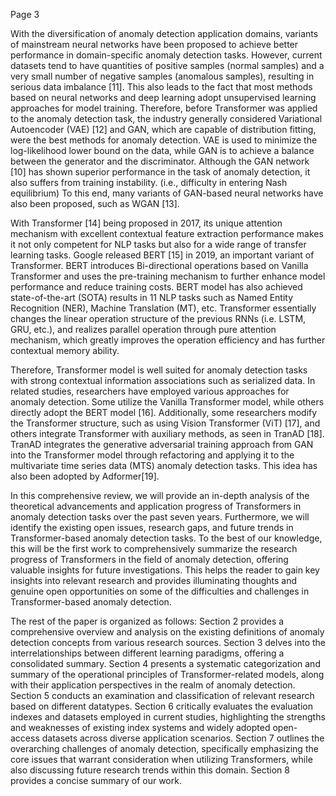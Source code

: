 Page 3

With the diversification of anomaly detection application domains, variants of mainstream neural networks have been proposed to achieve better performance in domain-specific anomaly detection tasks. However, current datasets tend to have quantities of positive samples (normal samples) and a very small number of negative samples (anomalous samples), resulting in serious data imbalance [11]. This also leads to the fact that most methods based on neural networks and deep learning adopt unsupervised learning approaches for model training. Therefore, before Transformer was applied to the anomaly detection task, the industry generally considered Variational Autoencoder (VAE) [12] and GAN, which are capable of distribution fitting, were the best methods for anomaly detection. VAE is used to minimize the log-likelihood lower bound on the data, while GAN is to achieve a balance between the generator and the discriminator. Although the GAN network [10] has shown superior performance in the task of anomaly detection, it also suffers from training instability. (i.e., difficulty in entering Nash equilibrium) To this end, many variants of GAN-based neural networks have also been proposed, such as WGAN [13].

With Transformer [14] being proposed in 2017, its unique attention mechanism with excellent contextual feature extraction performance makes it not only competent for NLP tasks but also for a wide range of transfer learning tasks. Google released BERT [15] in 2019, an important variant of Transformer. BERT introduces Bi-directional operations based on Vanilla Transformer and uses the pre-training mechanism to further enhance model performance and reduce training costs. BERT model has also achieved state-of-the-art (SOTA) results in 11 NLP tasks such as Named Entity Recognition (NER), Machine Translation (MT), etc. Transformer essentially changes the linear operation structure of the previous RNNs (i.e. LSTM, GRU, etc.), and realizes parallel operation through pure attention mechanism, which greatly improves the operation efficiency and has further contextual memory ability.

Therefore, Transformer model is well suited for anomaly detection tasks with strong contextual information associations such as serialized data. In related studies, researchers have employed various approaches for anomaly detection. Some utilize the Vanilla Transformer model, while others directly adopt the BERT model [16]. Additionally, some researchers modify the Transformer structure, such as using Vision Transformer (ViT) [17], and others integrate Transformer with auxiliary methods, as seen in TranAD [18]. TranAD integrates the generative adversarial training approach from GAN into the Transformer model through refactoring and applying it to the multivariate time series data (MTS) anomaly detection tasks. This idea has also been adopted by Adformer[19].

In this comprehensive review, we will provide an in-depth analysis of the theoretical advancements and application progress of Transformers in anomaly detection tasks over the past seven years. Furthermore, we will identify the existing open issues, research gaps, and future trends in Transformer-based anomaly detection tasks. To the best of our knowledge, this will be the first work to comprehensively summarize the research progress of Transformers in the field of anomaly detection, offering valuable insights for future investigations. This helps the reader to gain key insights into relevant research and provides illuminating thoughts and genuine open opportunities on some of the difficulties and challenges in Transformer-based anomaly detection.

The rest of the paper is organized as follows: Section 2 provides a comprehensive overview and analysis on the existing definitions of anomaly detection concepts from various research sources. Section 3 delves into the interrelationships between different learning paradigms, offering a consolidated summary. Section 4 presents a systematic categorization and summary of the operational principles of Transformer-related models, along with their application perspectives in the realm of anomaly detection. Section 5 conducts an examination and classification of relevant research based on different datatypes. Section 6 critically evaluates the evaluation indexes and datasets employed in current studies, highlighting the strengths and weaknesses of existing index systems and widely adopted open-access datasets across diverse application scenarios. Section 7 outlines the overarching challenges of anomaly detection, specifically emphasizing the core issues that warrant consideration when utilizing Transformers, while also discussing future research trends within this domain. Section 8 provides a concise summary of our work.